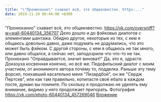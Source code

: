 ```yaml
---
title: "\"Пронюханно\" схавает всё, это общеизвестно. https:..."
date: 2019-11-29 00:44:00 +0300
---
```


"Пронюханно" схавает всё, это общеизвестно. https://vk.com/oversniff?w=wall-60440134_356707 Дело дошло и до фэйковых диалогов с элементами шантажа. Обидно другое, некоторые из тех, с кем я общаюсь довольно давно, даже подумать не додумались, что это может быть фэйком. С другой стороны, с кем я общаюсь не так много, или давно общался, а сейчас нет, заподозрили что что-то не так.
Пронюхано
"Оправдывается, значит виноват!" Да, это я, здрасте.
Доказуха косвенная конечно, но всё же. Педофильский диалог с моим участием, от анонимного автора почему то, подделка. Раньше эту тему форсил, поехавший касательно меня "Лизардбой", он же "Сердж Пертсев", или как там правильно, копипастя своё ебало в каждом посте, думаю вы помните. По скольку я продолжаю не уделять ему внимание, видимо у него продолжает пригорать.
Фотография
<a class="vk-attach" href="https://vk.com/photo-60440134_457269046">https://vk.com/photo-60440134_457269046</a>
<a class="vk-attach" href="https://vk.com/photo-60440134_457269046">Вложение</a>
